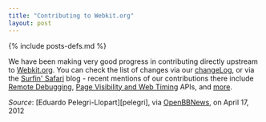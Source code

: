 ```yaml
---
title: "Contributing to Webkit.org"
layout: post
---
```

{% include posts-defs.md %}

We have been making very good progress in contributing directly upstream
to [Webkit.org](http://webkit.org).
You can check the list of changes via our
[changeLog](http://trac.webkit.org/browser/trunk/Source/WebKit/blackberry/ChangeLog),
or via the
[Surfin' Safari](http://www.webkit.org/blog)
blog - recent mentions of our contributions there include
[Remote Debugging](http://www.webkit.org/blog/1875/announcing-remote-debugging-protocol-v1-0/),
[Page Visibility and Web Timing](http://www.webkit.org/blog/1861/last-week-in-webkit-battery-status-api-and-form-updates/) APIs, and 
[more](http://www.webkit.org/blog/1841/last-week-in-webkit-viewport-relative-css-units-and-javascript-speech/).

_Source_: [Eduardo Pelegri-Llopart][pelegri], via [OpenBBNews](http://openbbnews.wordpress.com/2012/04/17/webkit-contributions/), on April 17, 2012  

